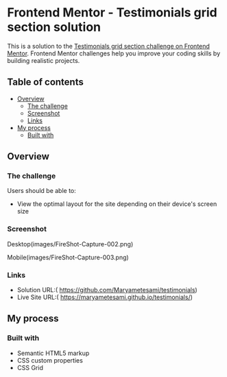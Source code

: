 # Frontend Mentor - Testimonials grid section solution

This is a solution to the [Testimonials grid section challenge on Frontend Mentor](https://www.frontendmentor.io/challenges/testimonials-grid-section-Nnw6J7Un7). Frontend Mentor challenges help you improve your coding skills by building realistic projects. 

## Table of contents

- [Overview](#overview)
  - [The challenge](#the-challenge)
  - [Screenshot](#screenshot)
  - [Links](#links)
- [My process](#my-process)
  - [Built with](#built-with)



## Overview

### The challenge

Users should be able to:

- View the optimal layout for the site depending on their device's screen size

### Screenshot

Desktop(images/FireShot-Capture-002.png)

Mobile(images/FireShot-Capture-003.png)






### Links

- Solution URL:( https://github.com/Maryametesami/testimonials)
- Live Site URL:( https://maryametesami.github.io/testimonials/)

## My process

### Built with

- Semantic HTML5 markup
- CSS custom properties
- CSS Grid

